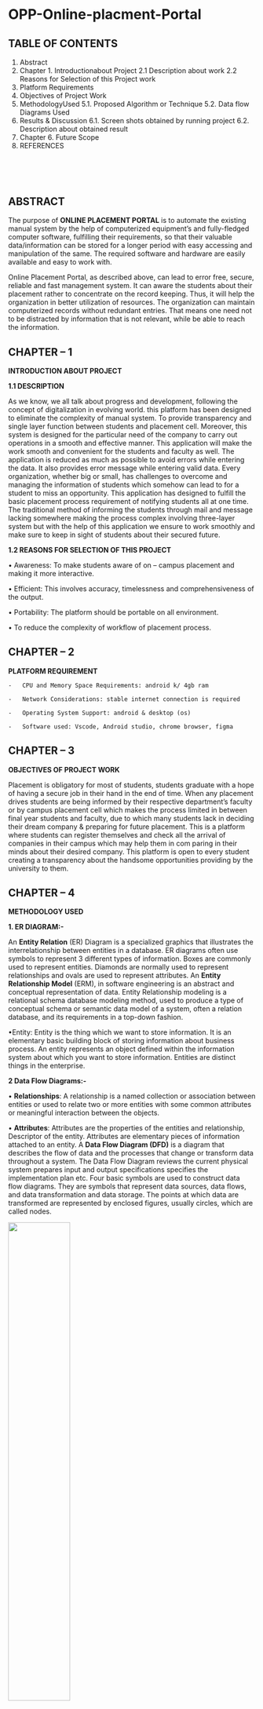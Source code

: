 # OPP-Online-placment-Portal





## **TABLE OF CONTENTS**

1. Abstract
2. Chapter 1. Introductionabout Project
  2.1	Description about work
  2.2	Reasons for Selection of this Project work
3. Platform Requirements
4. Objectives of Project Work
5. MethodologyUsed
  5.1.	Proposed Algorithm or Technique 
  5.2.	Data flow Diagrams Used 
6. Results & Discussion
  6.1.	Screen shots obtained by running project 
  6.2.	Description about obtained result 
7. Chapter 6. Future Scope 
8. REFERENCES 

##
<br>
<br>




## **ABSTRACT**


The purpose of **ONLINE PLACEMENT PORTAL** is to automate the existing manual system by the help of computerized equipment’s and fully-fledged computer software, fulfilling their requirements, so that their valuable data/information can be stored for a longer period with easy accessing and manipulation of the same. The required software and hardware are easily available and easy to work with.

Online Placement Portal, as described above, can lead to error free, secure, reliable and fast management system. It can aware the students about their placement rather to concentrate on the record keeping.  Thus, it will help the organization in better utilization of resources. The organization can maintain computerized records without redundant entries. That means one need not to be distracted by information that is not relevant, while be able to reach the information. 




## **CHAPTER – 1**
**INTRODUCTION ABOUT PROJECT**

**1.1 DESCRIPTION**

As we know, we all talk about progress and development, following the concept of digitalization in evolving world. this platform has been designed to eliminate the complexity of manual system.  To provide transparency and single layer function between students and placement cell. Moreover, this system is designed for the particular need of the company to carry out operations in a smooth and effective manner.
This application will make the work smooth and convenient for the students and faculty as well. The application is reduced as much as possible to avoid errors while entering the data. It also provides error message while entering valid data. Every organization, whether big or small, has challenges to overcome and managing the information of students which somehow can lead to for a student to miss an opportunity.
This application has designed to fulfill the basic placement process requirement of notifying students all at one time. The traditional method of informing the students through mail and message lacking somewhere making the process complex involving three-layer system but with the help of this application we ensure to work smoothly and make sure to keep in sight of students about their secured future.

**1.2 REASONS FOR SELECTION OF THIS PROJECT** 

•	Awareness: To make students aware of on – campus placement and making it more interactive.

•	Efficient: This involves accuracy, timelessness and comprehensiveness of the output.

•	Portability: The platform should be portable on all environment.

•	To reduce the complexity of workflow of placement process.




## **CHAPTER – 2**
 

**PLATFORM REQUIREMENT** 

	-   CPU and Memory Space Requirements: android k/ 4gb ram 
  
	-   Network Considerations: stable internet connection is required
  
	-   Operating System Support: android & desktop (os)
  
	-   Software used: Vscode, Android studio, chrome browser, figma





## **CHAPTER – 3**

**OBJECTIVES OF PROJECT WORK**
 
Placement is obligatory for most of students, students graduate with a hope of having a secure job in their hand in the end of time. When any placement drives students are being informed by 
their respective department’s faculty or by campus placement cell which makes the process limited in between final year students and faculty, due to which many students lack in deciding their dream company & preparing for future placement. 
This is a platform where students can register themselves and check all the arrival of companies in  their campus which may help them in com paring in their minds about their desired company.
 This platform is open to every student creating a transparency about the handsome opportunities providing by the university to them.







## **CHAPTER – 4**
**METHODOLOGY USED**

**1. ER DIAGRAM:-**
      
 An **Entity Relation** (ER) Diagram is a specialized graphics that illustrates the interrelationship between entities in a database. ER diagrams often use symbols to represent 3 different types of information. Boxes are commonly used to represent entities. Diamonds are normally used to represent relationships and ovals are used to represent attributes.
 An **Entity Relationship Model** (ERM), in software engineering is an abstract and conceptual representation of data. Entity Relationship modeling is a relational schema database modeling method, used to produce a type of conceptual schema or semantic data model of a system, often a relation database, and its requirements in a top-down fashion. 

•Entity: Entity is the thing which we want to store information. It is an elementary basic building block of storing information about business process. An entity represents an object defined within the information system about which you want to store information. Entities are distinct things in the enterprise.

**2 Data Flow Diagrams:-**

• **Relationships**: A relationship is a named collection or association 
between entities or used to relate two or more entities with some common attributes or meaningful interaction between the objects.

• **Attributes**: Attributes are the properties of the entities and relationship, Descriptor of the entity. Attributes are elementary pieces of information attached to an entity.
A **Data Flow Diagram (DFD)** is a diagram that describes the flow of data and the processes that change or transform data throughout a system. The Data Flow Diagram reviews the current physical system prepares input and output specifications specifies the implementation plan etc.
Four basic symbols are used to construct data flow diagrams. They are symbols that represent data sources, data flows, and data transformation and data storage. The points at which data are transformed are represented by enclosed figures, usually circles, which are called nodes.


  <img src="https://github.com/m0hit-kumar/OPP--Online-placment-Portal/blob/main/Readme%20Resource/er.png" style="width:50%;height:50% ">
 
  





## **CHAPTER – 5**
**RESULTS & DISCUSSION**
 
** 1. Screenshots of running Code**
  
## <img src="https://github.com/m0hit-kumar/OPP--Online-placment-Portal/blob/main/Readme%20Resource/login.png ">
  
  
## <img src="https://github.com/m0hit-kumar/OPP--Online-placment-Portal/blob/main/Readme%20Resource/dash1.png ">
 
 
## <img src="https://github.com/m0hit-kumar/OPP--Online-placment-Portal/blob/main/Readme%20Resource/dash2.png ">
    
    
## <img src="https://github.com/m0hit-kumar/OPP--Online-placment-Portal/blob/main/Readme%20Resource/dash3.png ">
  
  
## <img src="https://github.com/m0hit-kumar/OPP--Online-placment-Portal/blob/main/Readme%20Resource/post.png ">
  
  
## <img src="https://github.com/m0hit-kumar/OPP--Online-placment-Portal/blob/main/Readme%20Resource/post2.png">

  
## <img src="https://github.com/m0hit-kumar/OPP--Online-placment-Portal/blob/main/Readme%20Resource/profile.png ">

 
 
 

 

 
##

** 2 Descriptions of Obtained Result**

This application will provide access publicly to all semester students displaying the on-campus placement their opportunity which motivate them to decide their desired company and prepare themselves earlier.
This application is one of its’ kind which displays the all the necessary details offered by the arrived company (i.e. designation, package, location) clarifying the picture to students to choose their desired job and applying for it.









## **CHAPTER – 6**

**FUTURE SCOPE** 

The future scope of the platform is that it will provide the convenience to the students and aspirants to upload their documents and resume on this, and moreover can compare different companies through our data analysis which will enlighten them about the average packages and average number of students they hire in each session even will get some basic traits on which the company searches its candidates.


The students and aspirants will also get notified about their placement schedule through notifications on a regular basis. For future we are even planning to conduct aptitude exams for companies on our platform, also planning for uploading preparation material and that will be made available for all the semester students 
All in all our platform will create and ease for aspirants so that the process becomes more swift and easy. 














REFERENCE
https://flutter.dev/
https://firebase.google.com/
https://www.w3schools.com/ 
